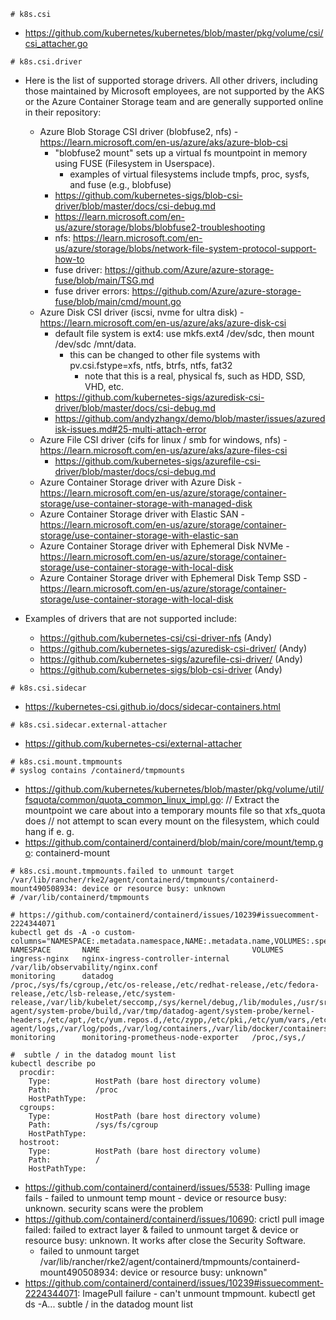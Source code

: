 ```
# k8s.csi
```

- https://github.com/kubernetes/kubernetes/blob/master/pkg/volume/csi/csi_attacher.go

```
# k8s.csi.driver
```
- Here is the list of supported storage drivers. All other drivers, including those maintained by Microsoft employees, are not supported by the AKS or the Azure Container Storage team and are generally supported online in their repository:
  - Azure Blob Storage CSI driver (blobfuse2, nfs) - https://learn.microsoft.com/en-us/azure/aks/azure-blob-csi
    - "blobfuse2 mount" sets up a virtual fs mountpoint in memory using FUSE (Filesystem in Userspace).
      - examples of virtual filesystems include tmpfs, proc, sysfs, and fuse (e.g., blobfuse)
    - https://github.com/kubernetes-sigs/blob-csi-driver/blob/master/docs/csi-debug.md
    - https://learn.microsoft.com/en-us/azure/storage/blobs/blobfuse2-troubleshooting
    - nfs: https://learn.microsoft.com/en-us/azure/storage/blobs/network-file-system-protocol-support-how-to
    - fuse driver: https://github.com/Azure/azure-storage-fuse/blob/main/TSG.md
    - fuse driver errors: https://github.com/Azure/azure-storage-fuse/blob/main/cmd/mount.go
  - Azure Disk CSI driver (iscsi, nvme for ultra disk) - https://learn.microsoft.com/en-us/azure/aks/azure-disk-csi
    - default file system is ext4: use mkfs.ext4 /dev/sdc, then mount /dev/sdc /mnt/data. 
      - this can be changed to other file systems with pv.csi.fstype=xfs, ntfs, btrfs, ntfs, fat32
        - note that this is a real, physical fs, such as HDD, SSD, VHD, etc.
    - https://github.com/kubernetes-sigs/azuredisk-csi-driver/blob/master/docs/csi-debug.md
    - https://github.com/andyzhangx/demo/blob/master/issues/azuredisk-issues.md#25-multi-attach-error
  - Azure File CSI driver (cifs for linux / smb for windows, nfs) - https://learn.microsoft.com/en-us/azure/aks/azure-files-csi
    - https://github.com/kubernetes-sigs/azurefile-csi-driver/blob/master/docs/csi-debug.md
  - Azure Container Storage driver with Azure Disk - https://learn.microsoft.com/en-us/azure/storage/container-storage/use-container-storage-with-managed-disk
  - Azure Container Storage driver with Elastic SAN - https://learn.microsoft.com/en-us/azure/storage/container-storage/use-container-storage-with-elastic-san
  - Azure Container Storage driver with Ephemeral Disk NVMe - https://learn.microsoft.com/en-us/azure/storage/container-storage/use-container-storage-with-local-disk
  - Azure Container Storage driver with Ephemeral Disk Temp SSD - https://learn.microsoft.com/en-us/azure/storage/container-storage/use-container-storage-with-local-disk


- Examples of drivers that are not supported include:
  - https://github.com/kubernetes-csi/csi-driver-nfs (Andy)
  - https://github.com/kubernetes-sigs/azuredisk-csi-driver/ (Andy)
  - https://github.com/kubernetes-sigs/azurefile-csi-driver/ (Andy)
  - https://github.com/kubernetes-sigs/blob-csi-driver (Andy)

```
# k8s.csi.sidecar
```
- https://kubernetes-csi.github.io/docs/sidecar-containers.html

```
# k8s.csi.sidecar.external-attacher
```
- https://github.com/kubernetes-csi/external-attacher

```
# k8s.csi.mount.tmpmounts
# syslog contains /containerd/tmpmounts
```

- https://github.com/kubernetes/kubernetes/blob/master/pkg/volume/util/fsquota/common/quota_common_linux_impl.go: // Extract the mountpoint we care about into a temporary mounts file so that xfs_quota does
// not attempt to scan every mount on the filesystem, which could hang if e. g.
- https://github.com/containerd/containerd/blob/main/core/mount/temp.go: containerd-mount

```
# k8s.csi.mount.tmpmounts.failed to unmount target /var/lib/rancher/rke2/agent/containerd/tmpmounts/containerd-mount490508934: device or resource busy: unknown
# /var/lib/containerd/tmpmounts

# https://github.com/containerd/containerd/issues/10239#issuecomment-2224344071
kubectl get ds -A -o custom-columns="NAMESPACE:.metadata.namespace,NAME:.metadata.name,VOLUMES:.spec.template.spec.volumes[*].hostPath.path"
NAMESPACE       NAME                                  VOLUMES
ingress-nginx   nginx-ingress-controller-internal     /var/lib/observability/nginx.conf
monitoring      datadog                               /proc,/sys/fs/cgroup,/etc/os-release,/etc/redhat-release,/etc/fedora-release,/etc/lsb-release,/etc/system-release,/var/lib/kubelet/seccomp,/sys/kernel/debug,/lib/modules,/usr/src,/var/tmp/datadog-agent/system-probe/build,/var/tmp/datadog-agent/system-probe/kernel-headers,/etc/apt,/etc/yum.repos.d,/etc/zypp,/etc/pki,/etc/yum/vars,/etc/dnf/vars,/etc/rhsm,/etc/passwd,/,/var/lib/datadog-agent/logs,/var/log/pods,/var/log/containers,/var/lib/docker/containers,/var/run
monitoring      monitoring-prometheus-node-exporter   /proc,/sys,/

#  subtle / in the datadog mount list
kubectl describe po
  procdir:
    Type:          HostPath (bare host directory volume)
    Path:          /proc
    HostPathType:  
  cgroups:
    Type:          HostPath (bare host directory volume)
    Path:          /sys/fs/cgroup
    HostPathType:
  hostroot:
    Type:          HostPath (bare host directory volume)
    Path:          /
    HostPathType:  
```

- https://github.com/containerd/containerd/issues/5538: Pulling image fails - failed to unmount temp mount - device or resource busy: unknown. security scans were the problem
- https://github.com/containerd/containerd/issues/10690: crictl pull image failed: failed to extract layer & failed to unmount target & device or resource busy: unknown. It works after close the Security Software.
  - failed to unmount target /var/lib/rancher/rke2/agent/containerd/tmpmounts/containerd-mount490508934: device or resource busy: unknown"
- https://github.com/containerd/containerd/issues/10239#issuecomment-2224344071: ImagePull failure - can't unmount tmpmount. kubectl get ds -A...  subtle / in the datadog mount list
